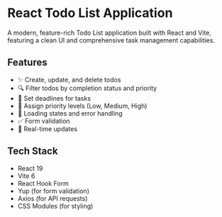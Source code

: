 # React Todo List Application

A modern, feature-rich Todo List application built with React and Vite, featuring a clean UI and comprehensive task management capabilities.

## Features

- ✨ Create, update, and delete todos
- 🔍 Filter todos by completion status and priority
- 📅 Set deadlines for tasks
- 🎯 Assign priority levels (Low, Medium, High)
- 💫 Loading states and error handling
- ✅ Form validation
- 🔄 Real-time updates

## Tech Stack

- React 19
- Vite 6
- React Hook Form
- Yup (for form validation)
- Axios (for API requests)
- CSS Modules (for styling)
